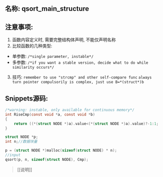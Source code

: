 ## 名称: qsort_main_structure
## 注意事项:
1. 函数内容定义时, 需要完整结构体声明, 不能仅声明名称
2. 比较函数的几种类型:
- 单参数: 
`/*single parameter, instable*/`
- 多参数:
`/*if you want a stable version, decide what to do while similarity occurs*/`
3. 技巧:
`remember to use "strcmp" and other self-compare func`
`always turn pointer compulsorily is complex, just use B=*(struct*)b`


## Snippets源码:
```c
/*warning: instable, only available for continuous memory*/
int RiseCmp(const void *a, const void *b)
{
    return ((*(struct NODE *)a).value<(*(struct NODE *)a).value)?-1:1;
}

struct NODE *p;
int n;//数据块量

p = (struct NODE *)malloc(sizeof(struct NODE) * n);
//input
qsort(p, n, sizeof(struct NODE), Cmp);
```

>[[说明]]